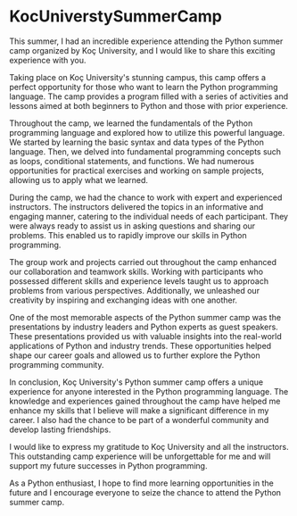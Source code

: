 # KocUniverstySummerCamp

This summer, I had an incredible experience attending the Python summer camp organized by Koç University, and I would like to share this exciting experience with you.

Taking place on Koç University's stunning campus, this camp offers a perfect opportunity for those who want to learn the Python programming language. The camp provides a program filled with a series of activities and lessons aimed at both beginners to Python and those with prior experience.

Throughout the camp, we learned the fundamentals of the Python programming language and explored how to utilize this powerful language. We started by learning the basic syntax and data types of the Python language. Then, we delved into fundamental programming concepts such as loops, conditional statements, and functions. We had numerous opportunities for practical exercises and working on sample projects, allowing us to apply what we learned.

During the camp, we had the chance to work with expert and experienced instructors. The instructors delivered the topics in an informative and engaging manner, catering to the individual needs of each participant. They were always ready to assist us in asking questions and sharing our problems. This enabled us to rapidly improve our skills in Python programming.

The group work and projects carried out throughout the camp enhanced our collaboration and teamwork skills. Working with participants who possessed different skills and experience levels taught us to approach problems from various perspectives. Additionally, we unleashed our creativity by inspiring and exchanging ideas with one another.

One of the most memorable aspects of the Python summer camp was the presentations by industry leaders and Python experts as guest speakers. These presentations provided us with valuable insights into the real-world applications of Python and industry trends. These opportunities helped shape our career goals and allowed us to further explore the Python programming community.

In conclusion, Koç University's Python summer camp offers a unique experience for anyone interested in the Python programming language. The knowledge and experiences gained throughout the camp have helped me enhance my skills that I believe will make a significant difference in my career. I also had the chance to be part of a wonderful community and develop lasting friendships.

I would like to express my gratitude to Koç University and all the instructors. This outstanding camp experience will be unforgettable for me and will support my future successes in Python programming.

As a Python enthusiast, I hope to find more learning opportunities in the future and I encourage everyone to seize the chance to attend the Python summer camp.
